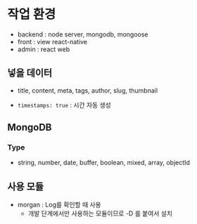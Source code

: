 # 작업 환경
* backend : node server, mongodb, mongoose
* front : view react-native
* admin : react web

## 넣을 데이터
* title, content, meta, tags, author, slug, thumbnail

* <code>timestamps: true</code> : 시간 자동 생성

## MongoDB
### Type
* string, number, date, buffer, boolean, mixed, array, objectId

## 사용 모듈
* morgan : Log를 확인할 때 사용
  * 개발 단계에서만 사용하는 모듈이므로 -D 를 붙여서 설치